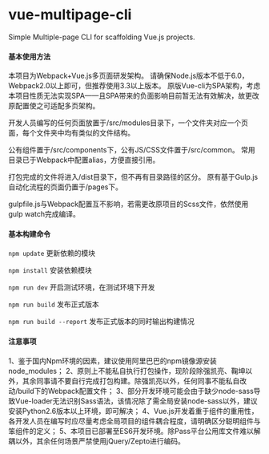 # vue-multipage-cli
Simple Multiple-page CLI for scaffolding Vue.js projects.

#### 基本使用方法
  本项目为Webpack+Vue.js多页面研发架构。
  请确保Node.js版本不低于6.0，Webpack2.0以上即可，但推荐使用3.3以上版本。
  原版Vue-cli为SPA架构，考虑本项目性质无法实现SPA——且SPA带来的负面影响目前暂无法有效解决，故更改原配置使之可适配多页架构。

  开发人员编写的任何页面放置于/src/modules目录下，一个文件夹对应一个页面，每个文件夹中均有类似的文件结构。

  公有组件置于/src/components下，公有JS/CSS文件置于/src/common。
  常用目录已于Webpack中配置alias，方便直接引用。

  打包完成的文件将进入/dist目录下，但不再有目录路径的区分。
  原有基于Gulp.js自动化流程的页面仍置于/pages下。

  gulpfile.js与Webpack配置互不影响，若需更改原项目的Scss文件，依然使用gulp watch完成编译。

#### 基本构建命令
  `npm update` 更新依赖的模块

  `npm install` 安装依赖模块

  `npm run dev` 开启测试环境，在测试环境下开发

  `npm run build` 发布正式版本

  `npm run build --report` 发布正式版本的同时输出构建情况

#### 注意事项

  1、鉴于国内Npm环境的因素，建议使用阿里巴巴的npm镜像源安装node_modules；
  2、原则上不能私自执行打包操作，现阶段除强凯亮、鞠坤以外，其余同事请不要自行完成打包构建。除强凯亮以外，任何同事不能私自改动/build下的Webpack配置文件；
  3、部分开发环境可能会由于缺少node-sass导致Vue-loader无法识别Sass语法，该情况除了需全局安装node-sass以外，建议安装Python2.6版本以上环境，即可解决；
  4、Vue.js开发着重于组件的重用性，各开发人员在编写时应尽量考虑全局项目的组件耦合程度，请明确区分聪明组件与笨组件的定义；
  5、本项目已部署至ES6开发环境。除Pass平台公用库文件难以解耦以外，其余任何场景严禁使用jQuery/Zepto进行编码。

